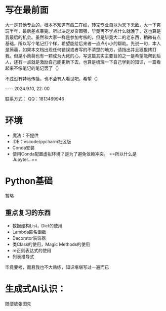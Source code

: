 # 写在最前面

大一是其他专业的，根本不知道有西二在线，转完专业自以为天下无敌，大一下爽玩半年，最后差点暴毙。所以决定发奋图强，毕竟再不学点什么就晚了，这也算是我最后的机会。虽然和大家一样是参加考核的，但是毕竟大二的老东西，稍微有点基础，所以写个笔记打个样，希望能给后来者一点点小小的帮助。先说一句，本人是蒟蒻，如果本文档出现任何错误或者写的不清楚的地方，请指出并且狠狠拷打我。但是小蒟蒻也有一颗成为大佬的心，写这篇其实主要目的之一是希望能帮到后人，还有一点就是激励自己能更新下去，也算是梳理一下自己学到的知识，一篇看起来不像笔记的笔记罢了（）

不过没有特地传播，也不会有人看见吧，希望（）

---- 2024.9.10, 22: 00

联系方式：
QQ：1813469946

# 环境

- 魔法：不提供
- IDE：vscode/pycharm社区版
- Conda安装
- 使用Conda配置虚拟环境？是为了避免依赖冲突。
==所以什么是Jupyter...==
# Python基础

暂略
## 重点复习的东西

- 数据结构List，Dict的使用
- Lambda匿名函数
- Decorator装饰器
- 类Class的使用，Magic Methods的使用
- re正则表达式的使用
- 列表推导式

毕竟要考，而且我也不大熟练，知识堪堪写过一遍而已




























# 生成式AI认识：

随便放张图先


